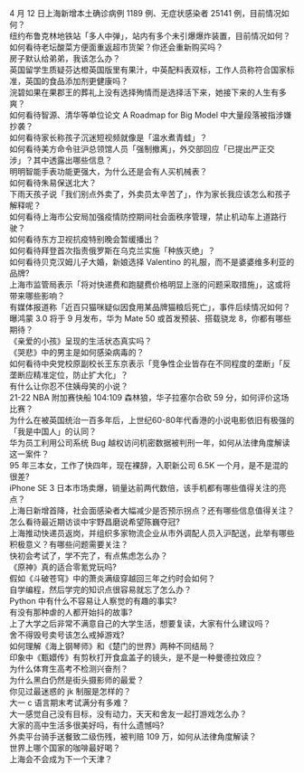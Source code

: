 4 月 12 日上海新增本土确诊病例 1189 例、无症状感染者 25141 例，目前情况如何？  
纽约布鲁克林地铁站「多人中弹」，站内有多个未引爆爆炸装置，目前情况如何？  
如何看待老坛酸菜方便面重返超市货架？你还会重新购买吗？  
房子默认给弟弟，我该怎么办？  
英国留学生质疑芬达橙英国版里有果汁，中英配料表双标，工作人员称符合国家标准，英国的食品添加剂更健康吗？  
浣碧如果在果郡王的葬礼上没有选择殉情而是选择活下来，她接下来的人生有多爽？  
如何看待智源、清华等单位论文 A Roadmap for Big Model 中大量段落被指涉嫌抄袭？  
如何看待家长称孩子沉迷短视频就像是「温水煮青蛙」？  
如何看待美方命令驻沪总领馆人员「强制撤离」，外交部回应「已提出严正交涉」？其中透露出哪些信息？  
明明智能手表功能更强大，为什么还是会有人买机械表？  
如何看待朱易保送北大？  
下雨天孩子说「我们别点外卖了，外卖员太辛苦了」，作为家长我应该怎么和孩子解释呢？  
如何看待上海市公安局加强疫情防控期间社会面秩序管理，禁止机动车上道路行驶？  
如何看待东方卫视抗疫特别晚会暂缓播出？  
如何看待拜登首次指责俄罗斯在乌克兰实施「种族灭绝」？  
如何看待贝克汉姆儿子大婚，新娘选择 Valentino 的礼服，而不是婆婆维多利亚的品牌?  
上海市监管局表示「将对快递费和跑腿费价格明显上涨的问题采取措施」，这或将带来哪些影响？  
有媒体报道称「近百只猫咪疑似因食用某品牌猫粮后死亡」，事件后续情况如何？  
曝鸿蒙 3.0 将于 9 月发布，华为 Mate 50 或首发预装、搭载骁龙 8，你都有哪些期待？  
《亲爱的小孩》呈现的生活状态真实吗？  
《哭悲》中的男主是如何感染病毒的？  
如何看待中央党校原副校长王东京表示「竞争性企业皆存在不同程度的垄断」「反垄断应精准定位，防止扩大化」？  
有什么让你忍不住姨母笑的小说？  
21-22 NBA 附加赛快船 104:109 森林狼，华子拉塞尔合砍 59 分，如何评价这场比赛？  
为什么在被英国统治一百多年后，上世纪60-80年代香港的小说电影依旧有极强的「我是中国人」的认同？  
华为员工利用公司系统 Bug 越权访问机密数据被判刑一年，如何从法律角度解读这一案件？  
95 年三本女，工作了快四年，现在裸辞，入职新公司 6.5K 一个月，是不是混的很差?  
iPhone SE 3 日本市场卖爆，销量达前两代数倍，该手机都有哪些值得关注的亮点？  
上海日新增首降，社会面感染者大幅减少是否预示拐点？还有哪些信息值得关注？  
怎么看待最近期访谈中宇野昌磨说希望陈巍夺冠?  
上海推动快递员返岗，并组织多家物流企业从市外调配人员入沪配送，此举有哪些积极意义？有哪些问题需要关注？  
快初会考试了，学不完了，有点焦虑怎么办？  
《原神》真的适合零氪党玩吗?  
假如《斗破苍穹》中的萧炎满级穿越回三年之约时会如何？  
自学编程，然后学完的知识点很容易就忘了怎么办？  
Python 中有什么不容易让人察觉的有趣的事实?  
有没有那种虐的人都开始抖的故事?  
上了大学之后非常不满意自己的大学生活，想要复读，大家有什么建议吗？  
舍不得毁号卖号该怎么戒掉游戏?  
如何理解《海上钢琴师》和《楚门的世界》两种不同结局？  
印象中《甄嬛传》有剪秋打开食盒盖子的镜头，是不是一种曼德拉效应？  
为什么体育生高考不检测兴奋剂？  
为什么黑白仍然是街头摄影师的最爱？  
你见过最迷惑的 jk 制服是怎样的？  
大一 c 语言期末考试满分有多难？  
大一感觉自己没有目标，没有动力，天天和舍友一起打游戏怎么办？  
大家的高中生活多很美好吗，有什么遗憾吗?  
外卖平台骑手送餐致二级伤残，被判赔 109 万，如何从法律角度解读？  
世界上哪个国家的咖啡最好喝？  
上海会不会成为下一个天津？  
